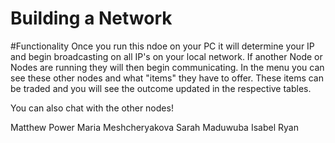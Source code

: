 # Building a Network


#Functionality
Once you run this ndoe on your PC it will determine your IP and begin broadcasting on all IP's on your local network.
If another Node or Nodes are running they will then begin communicating. In the menu you can see these other nodes and what "items" they have to offer.
These items can be traded and you will see the outcome updated in the respective tables.

You can also chat with the other nodes!

Matthew Power
Maria Meshcheryakova
Sarah Maduwuba
Isabel Ryan
